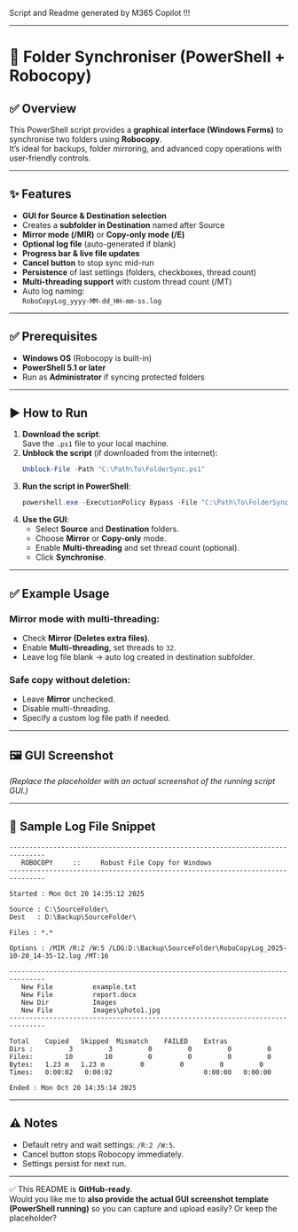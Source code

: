 Script and Readme generated by M365 Copilot !!!
***

# 📂 Folder Synchroniser (PowerShell + Robocopy)

## ✅ Overview

This PowerShell script provides a **graphical interface (Windows Forms)** to synchronise two folders using **Robocopy**.  
It’s ideal for backups, folder mirroring, and advanced copy operations with user-friendly controls.

***

## ✨ Features

*   **GUI for Source & Destination selection**
*   Creates a **subfolder in Destination** named after Source
*   **Mirror mode (/MIR)** or **Copy-only mode (/E)**
*   **Optional log file** (auto-generated if blank)
*   **Progress bar & live file updates**
*   **Cancel button** to stop sync mid-run
*   **Persistence** of last settings (folders, checkboxes, thread count)
*   **Multi-threading support** with custom thread count (/MT)
*   Auto log naming:  
    `RoboCopyLog_yyyy-MM-dd_HH-mm-ss.log`

***

## ✅ Prerequisites

*   **Windows OS** (Robocopy is built-in)
*   **PowerShell 5.1 or later**
*   Run as **Administrator** if syncing protected folders

***

## ▶️ How to Run

1.  **Download the script**:  
    Save the `.ps1` file to your local machine.
2.  **Unblock the script** (if downloaded from the internet):
    ```powershell
    Unblock-File -Path "C:\Path\To\FolderSync.ps1"
    ```
3.  **Run the script in PowerShell**:
    ```powershell
    powershell.exe -ExecutionPolicy Bypass -File "C:\Path\To\FolderSync.ps1"
    ```
4.  **Use the GUI**:
    *   Select **Source** and **Destination** folders.
    *   Choose **Mirror** or **Copy-only** mode.
    *   Enable **Multi-threading** and set thread count (optional).
    *   Click **Synchronise**.

***

## ✅ Example Usage

### Mirror mode with multi-threading:

*   Check **Mirror (Deletes extra files)**.
*   Enable **Multi-threading**, set threads to `32`.
*   Leave log file blank → auto log created in destination subfolder.

### Safe copy without deletion:

*   Leave **Mirror** unchecked.
*   Disable multi-threading.
*   Specify a custom log file path if needed.

***

## 🖼 GUI Screenshot

<placeholder for later>

*(Replace the placeholder with an actual screenshot of the running script GUI.)*

***

## 📄 Sample Log File Snippet

```text
-------------------------------------------------------------------------------
   ROBOCOPY     ::     Robust File Copy for Windows
-------------------------------------------------------------------------------

Started : Mon Oct 20 14:35:12 2025

Source : C:\SourceFolder\
Dest   : D:\Backup\SourceFolder\

Files : *.*

Options : /MIR /R:2 /W:5 /LOG:D:\Backup\SourceFolder\RoboCopyLog_2025-10-20_14-35-12.log /MT:16

-------------------------------------------------------------------------------
   New File          example.txt
   New File          report.docx
   New Dir           Images
   New File          Images\photo1.jpg
-------------------------------------------------------------------------------

Total    Copied   Skipped  Mismatch    FAILED    Extras
Dirs :         3         3         0         0         0         0
Files:        10        10         0         0         0         0
Bytes:   1.23 m   1.23 m         0         0         0         0
Times:   0:00:02   0:00:02                       0:00:00   0:00:00

Ended : Mon Oct 20 14:35:14 2025
```

***

## ⚠️ Notes

*   Default retry and wait settings: `/R:2 /W:5`.
*   Cancel button stops Robocopy immediately.
*   Settings persist for next run.

***

✅ This README is **GitHub-ready**.  
Would you like me to **also provide the actual GUI screenshot template (PowerShell running)** so you can capture and upload easily? Or keep the placeholder?
